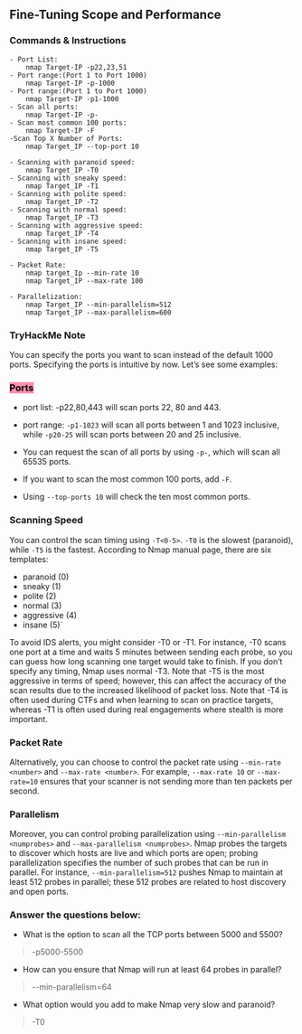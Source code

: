 ## Fine-Tuning Scope and Performance

### Commands & Instructions

	- Port List:
		nmap Target-IP -p22,23,51
  	- Port range:(Port 1 to Port 1000)
		nmap Target-IP -p-1000
	- Port range:(Port 1 to Port 1000)
		nmap Target-IP -p1-1000
	- Scan all ports:
		nmap Target-IP -p-
	- Scan most common 100 ports:
		nmap Target-IP -F
	-Scan Top X Number of Ports:
		nmap Target_IP --top-port 10
		
	- Scanning with paranoid speed:
		nmap Target_IP -T0
	- Scanning with sneaky speed:
		nmap Target_IP -T1
	- Scanning with polite speed:
		nmap Target_IP -T2
	- Scanning with normal speed:
		nmap Target_IP -T3
	- Scanning with aggressive speed:
		nmap Target_IP -T4
	- Scanning with insane speed:
		nmap Target_IP -T5
		
	- Packet Rate:
		nmap target_Ip --min-rate 10
		nmap Target_IP --max-rate 100
		
	- Parallelization:
		nmap Target_IP --min-parallelism=512
		nmap Target_IP --max-parallelism=600



### TryHackMe Note

You can specify the ports you want to scan instead of the default 1000 ports. Specifying the ports is intuitive by now. Let’s see some examples:
### <mark style="background: #FF5582A6;">Ports</mark>

- port list: -p22,80,443 will scan ports 22, 80 and 443.
  
- port range: `-p1-1023` will scan all ports between 1 and 1023 inclusive, while `-p20-25` will scan ports between 20 and 25 inclusive.

- You can request the scan of all ports by using `-p-`, which will scan all 65535 ports.

- If you want to scan the most common 100 ports, add `-F`.

- Using `--top-ports 10` will check the ten most common ports.


### Scanning Speed

You can control the scan timing using `-T<0-5>`. `-T0` is the slowest (paranoid), while `-T5` is the fastest. According to Nmap manual page, there are six templates: 
- paranoid (0)
- sneaky (1)
- polite (2)
- normal (3)
- aggressive (4)
- insane (5)`

To avoid IDS alerts, you might consider -T0 or -T1. For instance, -T0 scans one port at a time and waits 5 minutes between sending each probe, so you can guess how long scanning one target would take to finish. If you don’t specify any timing, Nmap uses normal -T3. Note that -T5 is the most aggressive in terms of speed; however, this can affect the accuracy of the scan results due to the increased likelihood of packet loss. Note that -T4 is often used during CTFs and when learning to scan on practice targets, whereas -T1 is often used during real engagements where stealth is more important.

### Packet Rate

Alternatively, you can choose to control the packet rate using `--min-rate <number>` and `--max-rate <number>`. For example, `--max-rate 10` or `--max-rate=10` ensures that your scanner is not sending more than ten packets per second.


### Parallelism

Moreover, you can control probing parallelization using `--min-parallelism <numprobes>` and `--max-parallelism <numprobes>`. Nmap probes the targets to discover which hosts are live and which ports are open; probing parallelization specifies the number of such probes that can be run in parallel. For instance, `--min-parallelism=512` pushes Nmap to maintain at least 512 probes in parallel; these 512 probes are related to host discovery and open ports.

### Answer the questions below:

- What is the option to scan all the TCP ports between 5000 and 5500? 
> -p5000-5500

- How can you ensure that Nmap will run at least 64 probes in parallel?
> --min-parallelism=64

- What option would you add to make Nmap very slow and paranoid?
> -T0
